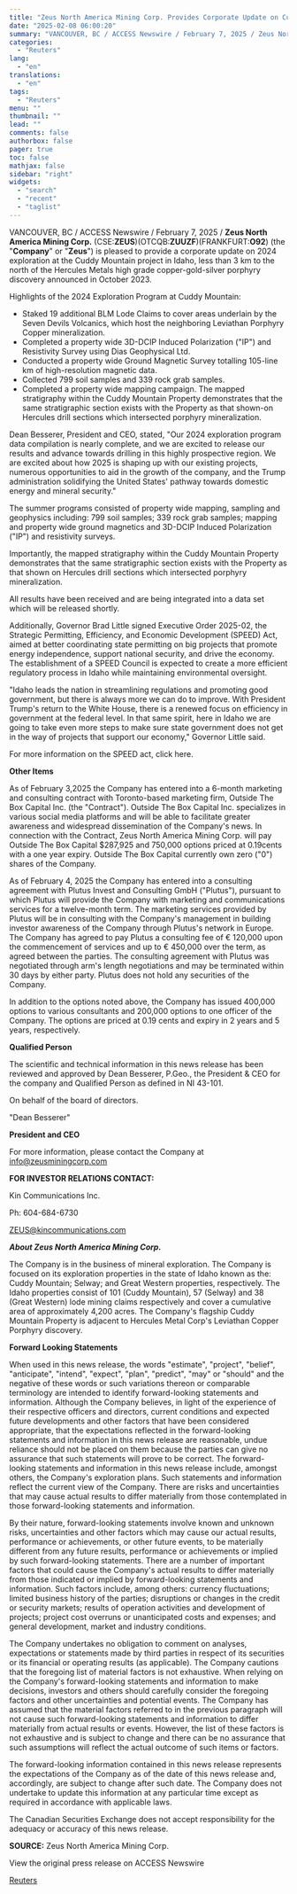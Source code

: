 ```yaml
---
title: "Zeus North America Mining Corp. Provides Corporate Update on Cuddy Mountain Copper Gold Silver Porphyry Discovery Target, Idaho"
date: "2025-02-08 06:00:20"
summary: "VANCOUVER, BC / ACCESS Newswire / February 7, 2025 / Zeus North America Mining Corp. (CSE:ZEUS)(OTCQB:ZUUZF)(FRANKFURT:O92) (the \"Company\" or \"Zeus\") is pleased to provide a corporate update on 2024 exploration at the Cuddy Mountain project in Idaho, less than 3 km to the north of the Hercules Metals high grade..."
categories:
  - "Reuters"
lang:
  - "en"
translations:
  - "en"
tags:
  - "Reuters"
menu: ""
thumbnail: ""
lead: ""
comments: false
authorbox: false
pager: true
toc: false
mathjax: false
sidebar: "right"
widgets:
  - "search"
  - "recent"
  - "taglist"
---
```


VANCOUVER, BC / ACCESS Newswire / February 7, 2025 / **Zeus North America Mining Corp.** (CSE:**ZEUS**)(OTCQB:**ZUUZF**)(FRANKFURT:**O92**) (the "**Company**" or "**Zeus**") is pleased to provide a corporate update on 2024 exploration at the Cuddy Mountain project in Idaho, less than 3 km to the north of the Hercules Metals high grade copper-gold-silver porphyry discovery announced in October 2023.

Highlights of the 2024 Exploration Program at Cuddy Mountain:

* Staked 19 additional BLM Lode Claims to cover areas underlain by the Seven Devils Volcanics, which host the neighboring Leviathan Porphyry Copper mineralization.
* Completed a property wide 3D-DCIP Induced Polarization ("IP") and Resistivity Survey using Dias Geophysical Ltd.
* Conducted a property wide Ground Magnetic Survey totalling 105-line km of high-resolution magnetic data.
* Collected 799 soil samples and 339 rock grab samples.
* Completed a property wide mapping campaign. The mapped stratigraphy within the Cuddy Mountain Property demonstrates that the same stratigraphic section exists with the Property as that shown-on Hercules drill sections which intersected porphyry mineralization.

Dean Besserer, President and CEO, stated, "Our 2024 exploration program data compilation is nearly complete, and we are excited to release our results and advance towards drilling in this highly prospective region. We are excited about how 2025 is shaping up with our existing projects, numerous opportunities to aid in the growth of the company, and the Trump administration solidifying the United States' pathway towards domestic energy and mineral security."

The summer programs consisted of property wide mapping, sampling and geophysics including: 799 soil samples; 339 rock grab samples; mapping and property wide ground magnetics and 3D-DCIP Induced Polarization ("IP") and resistivity surveys.

Importantly, the mapped stratigraphy within the Cuddy Mountain Property demonstrates that the same stratigraphic section exists with the Property as that shown on Hercules drill sections which intersected porphyry mineralization.

All results have been received and are being integrated into a data set which will be released shortly.

Additionally, Governor Brad Little signed Executive Order 2025-02, the Strategic Permitting, Efficiency, and Economic Development (SPEED) Act, aimed at better coordinating state permitting on big projects that promote energy independence, support national security, and drive the economy. The establishment of a SPEED Council is expected to create a more efficient regulatory process in Idaho while maintaining environmental oversight.

"Idaho leads the nation in streamlining regulations and promoting good government, but there is always more we can do to improve. With President Trump's return to the White House, there is a renewed focus on efficiency in government at the federal level. In that same spirit, here in Idaho we are going to take even more steps to make sure state government does not get in the way of projects that support our economy," Governor Little said.

For more information on the SPEED act, click here.

**Other Items**

As of February 3,2025 the Company has entered into a 6-month marketing and consulting contract with Toronto-based marketing firm, Outside The Box Capital Inc. (the "Contract"). Outside The Box Capital Inc. specializes in various social media platforms and will be able to facilitate greater awareness and widespread dissemination of the Company's news. In connection with the Contract, Zeus North America Mining Corp. will pay Outside The Box Capital $287,925 and 750,000 options priced at 0.19cents with a one year expiry. Outside The Box Capital currently own zero ("0") shares of the Company.

As of February 4, 2025 the Company has entered into a consulting agreement with Plutus Invest and Consulting GmbH ("Plutus"), pursuant to which Plutus will provide the Company with marketing and communications services for a twelve-month term. The marketing services provided by Plutus will be in consulting with the Company's management in building investor awareness of the Company through Plutus's network in Europe. The Company has agreed to pay Plutus a consulting fee of € 120,000 upon the commencement of services and up to € 450,000 over the term, as agreed between the parties. The consulting agreement with Plutus was negotiated through arm's length negotiations and may be terminated within 30 days by either party. Plutus does not hold any securities of the Company.

In addition to the options noted above, the Company has issued 400,000 options to various consultants and 200,000 options to one officer of the Company. The options are priced at 0.19 cents and expiry in 2 years and 5 years, respectively.

**Qualified Person**

The scientific and technical information in this news release has been reviewed and approved by Dean Besserer, P.Geo., the President & CEO for the company and Qualified Person as defined in NI 43-101.

On behalf of the board of directors.

"Dean Besserer"

**President and CEO**

For more information, please contact the Company at info@zeusminingcorp.com

**FOR INVESTOR RELATIONS CONTACT:**

Kin Communications Inc.

Ph: 604-684-6730

ZEUS@kincommunications.com

***About Zeus North America Mining Corp.***

The Company is in the business of mineral exploration. The Company is focused on its exploration properties in the state of Idaho known as the: Cuddy Mountain; Selway; and Great Western properties, respectively. The Idaho properties consist of 101 (Cuddy Mountain), 57 (Selway) and 38 (Great Western) lode mining claims respectively and cover a cumulative area of approximately 4,200 acres. The Company's flagship Cuddy Mountain Property is adjacent to Hercules Metal Corp's Leviathan Copper Porphyry discovery.

**Forward Looking Statements**

When used in this news release, the words "estimate", "project", "belief", "anticipate", "intend", "expect", "plan", "predict", "may" or "should" and the negative of these words or such variations thereon or comparable terminology are intended to identify forward-looking statements and information. Although the Company believes, in light of the experience of their respective officers and directors, current conditions and expected future developments and other factors that have been considered appropriate, that the expectations reflected in the forward-looking statements and information in this news release are reasonable, undue reliance should not be placed on them because the parties can give no assurance that such statements will prove to be correct. The forward-looking statements and information in this news release include, amongst others, the Company's exploration plans. Such statements and information reflect the current view of the Company. There are risks and uncertainties that may cause actual results to differ materially from those contemplated in those forward-looking statements and information.

By their nature, forward-looking statements involve known and unknown risks, uncertainties and other factors which may cause our actual results, performance or achievements, or other future events, to be materially different from any future results, performance or achievements or implied by such forward-looking statements. There are a number of important factors that could cause the Company's actual results to differ materially from those indicated or implied by forward-looking statements and information. Such factors include, among others: currency fluctuations; limited business history of the parties; disruptions or changes in the credit or security markets; results of operation activities and development of projects; project cost overruns or unanticipated costs and expenses; and general development, market and industry conditions.

The Company undertakes no obligation to comment on analyses, expectations or statements made by third parties in respect of its securities or its financial or operating results (as applicable). The Company cautions that the foregoing list of material factors is not exhaustive. When relying on the Company's forward-looking statements and information to make decisions, investors and others should carefully consider the foregoing factors and other uncertainties and potential events. The Company has assumed that the material factors referred to in the previous paragraph will not cause such forward-looking statements and information to differ materially from actual results or events. However, the list of these factors is not exhaustive and is subject to change and there can be no assurance that such assumptions will reflect the actual outcome of such items or factors.

The forward-looking information contained in this news release represents the expectations of the Company as of the date of this news release and, accordingly, are subject to change after such date. The Company does not undertake to update this information at any particular time except as required in accordance with applicable laws.

The Canadian Securities Exchange does not accept responsibility for the adequacy or accuracy of this news release.

**SOURCE:** Zeus North America Mining Corp.

View the original press release on ACCESS Newswire

[Reuters](https://www.tradingview.com/news/reuters.com,2025-02-07:newsml_ACSLB13ga:0/)
